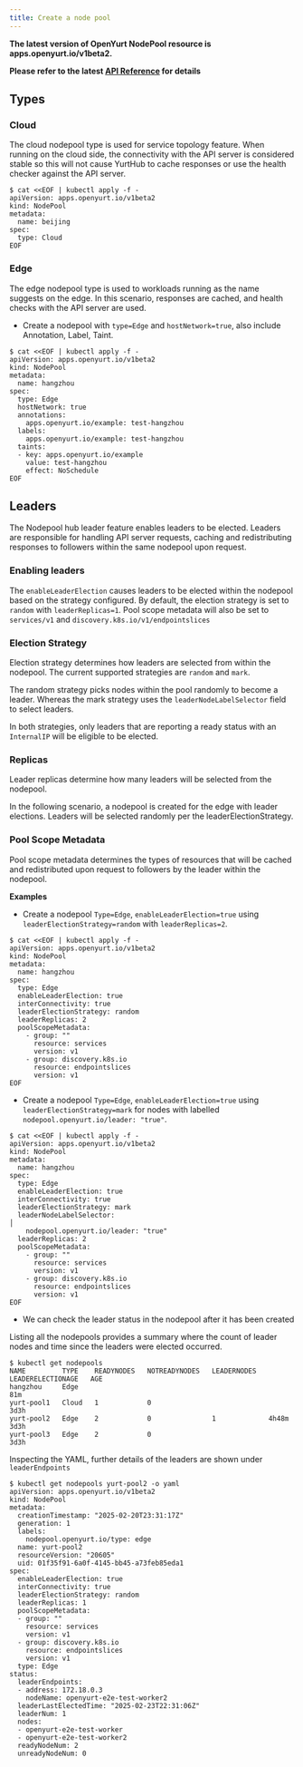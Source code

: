 ```yaml
---
title: Create a node pool
---
```


**The latest version of OpenYurt NodePool resource is apps.openyurt.io/v1beta2.**

**Please refer to the latest [API Reference](../../reference/api_reference.md) for details**

## Types

### Cloud
The cloud nodepool type is used for service topology feature. When running on the cloud side, the connectivity with the API server is considered stable so this will not cause YurtHub to cache responses or use the health checker against the API server.

```shell
$ cat <<EOF | kubectl apply -f -
apiVersion: apps.openyurt.io/v1beta2
kind: NodePool
metadata:
  name: beijing
spec:
  type: Cloud
EOF
```

### Edge
The edge nodepool type is used to workloads running as the name suggests on the edge. In this scenario, responses are cached, and health checks with the API server are used.

- Create a nodepool with `type=Edge` and `hostNetwork=true`, also include Annotation, Label, Taint.

```shell
$ cat <<EOF | kubectl apply -f -
apiVersion: apps.openyurt.io/v1beta2
kind: NodePool
metadata:
  name: hangzhou
spec:
  type: Edge
  hostNetwork: true
  annotations:
    apps.openyurt.io/example: test-hangzhou
  labels:
    apps.openyurt.io/example: test-hangzhou
  taints:
  - key: apps.openyurt.io/example
    value: test-hangzhou
    effect: NoSchedule
EOF
```

## Leaders
The Nodepool hub leader feature enables leaders to be elected. Leaders are responsible for handling API server requests, caching and redistributing responses to followers within the same nodepool upon request.

### Enabling leaders
The `enableLeaderElection` causes leaders to be elected within the nodepool based on the strategy configured. By default, the election strategy is set to  `random` with `leaderReplicas=1`. Pool scope metadata will also be set to `services/v1` and `discovery.k8s.io/v1/endpointslices`

### Election Strategy
Election strategy determines how leaders are selected from within the nodepool. The current supported strategies are `random` and `mark`.

The random strategy picks nodes within the pool randomly to become a leader. Whereas the mark strategy uses the `leaderNodeLabelSelector` field to select leaders.

In both strategies, only leaders that are reporting a ready status with an `InternalIP` will be eligible to be elected. 

### Replicas
Leader replicas determine how many leaders will be selected from the nodepool.

In the following scenario, a nodepool is created for the edge with leader elections. Leaders will be selected randomly per the leaderElectionStrategy.

### Pool Scope Metadata
Pool scope metadata determines the types of resources that will be cached and redistributed upon request to followers by the leader within the nodepool.

**Examples**
- Create a nodepool `Type=Edge`, `enableLeaderElection=true` using `leaderElectionStrategy=random` with `leaderReplicas=2`. 

```shell
$ cat <<EOF | kubectl apply -f -
apiVersion: apps.openyurt.io/v1beta2
kind: NodePool
metadata:
  name: hangzhou
spec:
  type: Edge
  enableLeaderElection: true
  interConnectivity: true
  leaderElectionStrategy: random
  leaderReplicas: 2
  poolScopeMetadata:
    - group: ""
      resource: services
      version: v1
    - group: discovery.k8s.io
      resource: endpointslices
      version: v1
EOF
```

- Create a nodepool `Type=Edge`, `enableLeaderElection=true` using `leaderElectionStrategy=mark` for nodes with labelled `nodepool.openyurt.io/leader: "true"`. 
```shell
$ cat <<EOF | kubectl apply -f -
apiVersion: apps.openyurt.io/v1beta2
kind: NodePool
metadata:
  name: hangzhou
spec:
  type: Edge
  enableLeaderElection: true
  interConnectivity: true
  leaderElectionStrategy: mark
  leaderNodeLabelSelector:                                                                                                                                                                 │
    nodepool.openyurt.io/leader: "true"
  leaderReplicas: 2
  poolScopeMetadata:
    - group: ""
      resource: services
      version: v1
    - group: discovery.k8s.io
      resource: endpointslices
      version: v1
EOF
```

- We can check the leader status in the nodepool after it has been created

Listing all the nodepools provides a summary where the count of leader nodes and time since the leaders were elected occurred. 

```shell
$ kubectl get nodepools
NAME         TYPE    READYNODES   NOTREADYNODES   LEADERNODES   LEADERELECTIONAGE   AGE
hangzhou     Edge                                                                   81m
yurt-pool1   Cloud   1            0                                                 3d3h
yurt-pool2   Edge    2            0               1             4h48m               3d3h
yurt-pool3   Edge    2            0                                                 3d3h
```

Inspecting the YAML, further details of the leaders are shown under `leaderEndpoints`

```shell
$ kubectl get nodepools yurt-pool2 -o yaml
apiVersion: apps.openyurt.io/v1beta2
kind: NodePool
metadata:
  creationTimestamp: "2025-02-20T23:31:17Z"
  generation: 1
  labels:
    nodepool.openyurt.io/type: edge
  name: yurt-pool2
  resourceVersion: "20605"
  uid: 01f35f91-6a0f-4145-bb45-a73feb85eda1
spec:
  enableLeaderElection: true
  interConnectivity: true
  leaderElectionStrategy: random
  leaderReplicas: 1
  poolScopeMetadata:
  - group: ""
    resource: services
    version: v1
  - group: discovery.k8s.io
    resource: endpointslices
    version: v1
  type: Edge
status:
  leaderEndpoints:
  - address: 172.18.0.3
    nodeName: openyurt-e2e-test-worker2
  leaderLastElectedTime: "2025-02-23T22:31:06Z"
  leaderNum: 1
  nodes:
  - openyurt-e2e-test-worker
  - openyurt-e2e-test-worker2
  readyNodeNum: 2
  unreadyNodeNum: 0
```
